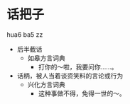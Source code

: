 # 话把子
hua6 ba5 zz
+ 后半截话
  * 如皋方言词典
    - 打你的～啦，我要问你……。
+ 话柄，被人当着谈资笑料的言论或行为
  * 兴化方言词典
    - 这种事做不得，免得一世的～。
